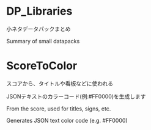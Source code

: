 # DP_Libraries
小ネタデータパックまとめ
 
 Summary of small datapacks

# ScoreToColor
スコアから、タイトルや看板などに使われる

JSONテキストのカラーコード(例:#FF0000)を生成します

From the score, used for titles, signs, etc.

Generates JSON text color code (e.g. #FF0000)
